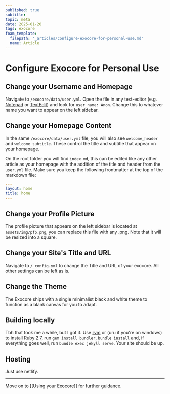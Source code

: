```yaml
---
published: true
subtitle:
topic: meta
date: 2025-01-20
tags: exocore
foam_template:
  filepath: '_articles/configure-exocore-for-personal-use.md'
  name: Article
---
```


# Configure Exocore for Personal Use

## Change your Username and Homepage

Navigate to `/exocore/data/user.yml`. Open the file in any text-editor (e.g. [Notepad](https://en.wikipedia.org/wiki/Notepad%2B) or [TextEdit](https://en.wikipedia.org/wiki/TextEdit)) and look for `user_name: Anon`. Change this to whatever name you want to appear on the left sidebar.

## Change your Homepage Content

In the same `/exocore/data/user.yml` file, you will also see `welcome_header` and `welcome_subtitle`. These control the title and subtitle that appear on your homepage.

On the root folder you will find `index.md`, this can be edited like any other article as your homepage with the addition of the title and header from the `user.yml` file. Make sure you keep the following frontmatter at the top of the markdown file:

``` yml
---
layout: home
title: home
---
```

## Change your Profile Picture

The profile picture that appears on the left sidebar is located at `assets/img/pfp.png`, you can replace this file with any .png. Note that it will be resized into a square.

## Change your Site's Title and URL

Navigate to ```/_config.yml``` to change the Title and URL of your exocore. All other settings can be left as is.

## Change the Theme

The Exocore ships with a single minimalist black and white theme to function as a blank canvas for you to adapt.

## Building locally

Tbh that took me a while, but I got it. Use [rvm](https://en.wikipedia.org/wiki/Ruby_Version_Manager) or (uru if you're on windows) to install Ruby 2.7, run `gem install bundler`, `bundle install` and, if everything goes well, run `bundle exec jekyll serve`. Your site should be up.

## Hosting

Just use netlify.

---

Move on to [[Using your Exocore]] for further guidance.
